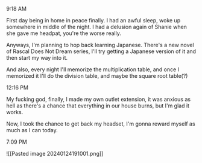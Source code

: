 
9:18 AM

First day being in home in peace finally. 
I had an awful sleep, woke up somewhere in middle of the night. I had a delusion again of Shanie when she gave me headpat, you're the worse really.

Anyways, I'm planning to hop back learning Japanese. There's a new novel of Rascal Does Not Dream series, I'll try getting a Japanese version of it and then start my way into it.

And also, every night I'll memorize the multiplication table, and once I memorized it I'll do the division table, and maybe the square root table(?)

12:16 PM

My fucking god, finally, I made my own outlet extension, it was anxious as hell as there's a chance that everything in our house burns, but I'm glad it works.

Now, I took the chance to get back my headset, I'm gonna reward myself as much as I can today.

7:09 PM

![[Pasted image 20240124191001.png]]